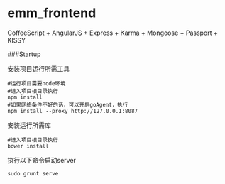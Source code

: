 emm_frontend
============

CoffeeScript + AngularJS + Express + Karma + Mongoose + Passport + KISSY

###Startup

安装项目运行所需工具

```
#运行项目需要node环境
#进入项目根目录执行
npm install
#如果网络条件不好的话，可以开启goAgent，执行
npm install --proxy http://127.0.0.1:8087
```

安装运行所需库

```
#进入项目根目录执行
bower install
```

执行以下命令启动server
```
sudo grunt serve
```
